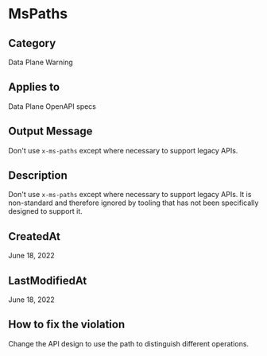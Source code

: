 # MsPaths

## Category

Data Plane Warning

## Applies to

Data Plane OpenAPI specs

## Output Message

Don't use `x-ms-paths` except where necessary to support legacy APIs.

## Description

Don't use `x-ms-paths` except where necessary to support legacy APIs.
It is non-standard and therefore ignored by tooling that has not been specifically designed to support it.

## CreatedAt

June 18, 2022

## LastModifiedAt

June 18, 2022

## How to fix the violation

Change the API design to use the path to distinguish different operations.
